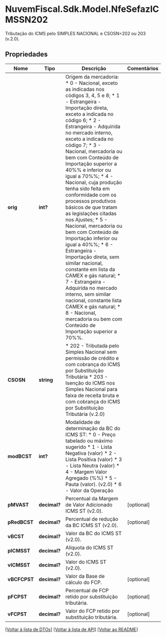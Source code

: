 # NuvemFiscal.Sdk.Model.NfeSefazICMSSN202
Tributação do ICMS pelo SIMPLES NACIONAL e CSOSN=202 ou 203 (v.2.0).

## Propriedades

Nome | Tipo | Descrição | Comentários
------------ | ------------- | ------------- | -------------
**orig** | **int?** | Origem da mercadoria:  * 0 - Nacional, exceto as indicadas nos códigos 3, 4, 5 e 8;  * 1 - Estrangeira - Importação direta, exceto a indicada no código 6;  * 2 - Estrangeira - Adquirida no mercado interno, exceto a indicada no código 7;  * 3 - Nacional, mercadoria ou bem com Conteúdo de Importação superior a 40%% e inferior ou igual a 70%%;  * 4 - Nacional, cuja produção tenha sido feita em conformidade com os processos produtivos básicos de que tratam as legislações citadas nos Ajustes;  * 5 - Nacional, mercadoria ou bem com Conteúdo de Importação inferior ou igual a 40%%;  * 6 - Estrangeira - Importação direta, sem similar nacional, constante em lista da CAMEX e gás natural;  * 7 - Estrangeira - Adquirida no mercado interno, sem similar nacional, constante lista CAMEX e gás natural;  * 8 - Nacional, mercadoria ou bem com Conteúdo de Importação superior a 70%%. | 
**CSOSN** | **string** | * 202 - Tributada pelo Simples Nacional sem permissão de crédito e com cobrança do ICMS por Substituição Tributária  * 203 - Isenção do ICMS nos Simples Nacional para faixa de receita bruta e com cobrança do ICMS por Substituição Tributária (v.2.0) | 
**modBCST** | **int?** | Modalidade de determinação da BC do ICMS ST:  * 0 - Preço tabelado ou máximo  sugerido  * 1 - Lista Negativa (valor)  * 2 - Lista Positiva (valor)  * 3 - Lista Neutra (valor)  * 4 - Margem Valor Agregado (%%)  * 5 - Pauta (valor). (v2.0)  * 6 - Valor da Operação | 
**pMVAST** | **decimal?** | Percentual da Margem de Valor Adicionado ICMS ST (v2.0). | [optional] 
**pRedBCST** | **decimal?** | Percentual de redução da BC ICMS ST  (v2.0). | [optional] 
**vBCST** | **decimal?** | Valor da BC do ICMS ST (v2.0). | 
**pICMSST** | **decimal?** | Alíquota do ICMS ST (v2.0). | 
**vICMSST** | **decimal?** | Valor do ICMS ST (v2.0). | 
**vBCFCPST** | **decimal?** | Valor da Base de cálculo do FCP. | [optional] 
**pFCPST** | **decimal?** | Percentual de FCP retido por substituição tributária. | [optional] 
**vFCPST** | **decimal?** | Valor do FCP retido por substituição tributária. | [optional] 

[[Voltar à lista de DTOs]](../README.md#documentation-for-models) [[Voltar à lista de API]](../README.md#documentation-for-api-endpoints) [[Voltar ao README]](../README.md)

